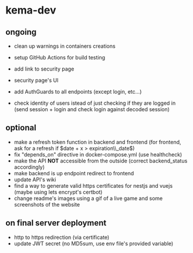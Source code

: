 # kema-dev

## ongoing

* clean up warnings in containers creations
* setup GitHub Actions for build testing

* add link to security page
* security page's UI
* add AuthGuards to all endpoints (except login, etc...)
* check identity of users istead of just checking if they are logged in (send session + login and check login against decoded session)

## optional

* make a refresh token function in backend and frontend (for frontend, ask for a refresh if $date + x > expiration\\_date$)
* fix "depends_on" directive in docker-compose.yml (use healthcheck)
* make the API **NOT** accessible from the outside (correct backend_status accordingly)
* make backend is up endpoint redirect to frontend
* update API's wiki
* find a way to generate valid https certificates for nestjs and vuejs (maybe using lets encrypt's certbot)
* change readme's images using a gif of a live game and some screenshots of the website

## on final server deployment

* http to https redirection (via certificate)
* update JWT secret (no MD5sum, use env file's provided variable)
